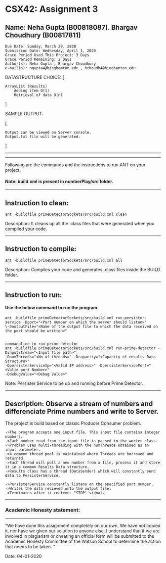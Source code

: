# CSX42: Assignment 3
## Name: Neha Gupta (B00818087).   Bhargav Choudhury (B00817811)
```
Due Date: Sunday, March 29, 2020
Submission Date: Wednesday, April 1, 2020
Grace Period Used This Project: 3 Days
Grace Period Remaining: 2 Days
Author(s): Neha Gupta , Bhargav Choudhury
e-mail(s): ngupta4@binghamton.edu , bchoudh4@binghamton.edu
```

DATASTRUCTURE CHOICE:
[

	ArrayList (Results)
 	    Adding item O(1)
        Retrieval of data O(n)
]

SAMPLE OUTPUT:

[
  
    Output can be viewed on Server console.
    Output.txt file will be generated.

]

-----------------------------------------------------------------------
-----------------------------------------------------------------------


Following are the commands and the instructions to run ANT on your project.
#### Note: build.xml is present in numberPlay/src folder.

-----------------------------------------------------------------------
## Instruction to clean:

```commandline
ant -buildfile primeDetectorSockets/src/build.xml clean
```

Description: It cleans up all the .class files that were generated when you
compiled your code.

-----------------------------------------------------------------------
## Instruction to compile:

```commandline
ant -buildfile primeDetectorSockets/src/build.xml all
```

Description: Compiles your code and generates .class files inside the BUILD folder.

-----------------------------------------------------------------------
## Instruction to run:

#### Use the below command to run the program.

```commandline to run persister service
ant -buildfile primeDetectorSockets/src/build.xml run-persister-service -Dport="<Port number on which the server should listen>"
\-DoutputFile="<Name of the output file to which the data received on the port should be written>"


commandline to run prime detector
ant -buildfile primeDetectorSockets/src/build.xml run-prime-detector -DinputStream="<Input file path>"
-DnumThreads="<No of threads>" -Dcapacity="<Capacity of results Data Structure>" 
-DpersisterServiceIp="<Valid IP address>" -DpersisterServicePort="<Valid port Number>" 
-DdebugValue="<Debug Value>"

```
Note: Persister Service to be up and running before Prime Detector.

-----------------------------------------------------------------------
## Description: Observe a stream of numbers and differenciate Prime numbers and write to Server.
The project is build based on classic Producer Consumer problem.
```
->The program accepts one input file. This input file contains integer numbers.
->Each number read from the input file is passed to the worker class.
->Problem uses multi-threading with the numThreads obtained as an input parameter.
->A common thread pool is maintained where Threads are borrowed and returned.
->Each thread will poll a new number from a file, process it and store it in a common Results Data structure.
->Results class has a thread (DataSender) which will constantly send data to PersisterService.

->PersisterService constantly listens on the specified port number.
->Writes the data recieved onto the output file.
->Terminates after it recieves "STOP" signal.

```

-----------------------------------------------------------------------
### Academic Honesty statement:
-----------------------------------------------------------------------

"We have done this assignment completely on our own. We have not copied
it, nor have we given our solution to anyone else. I understand that if
we are involved in plagiarism or cheating an official form will be
submitted to the Academic Honesty Committee of the Watson School to
determine the action that needs to be taken. "

Date: 04-01-2020
